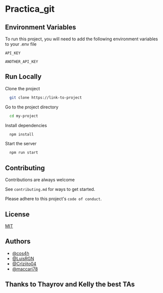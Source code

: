# Practica_git


## Environment Variables

To run this project, you will need to add the following environment variables to your .env file

`API_KEY`

`ANOTHER_API_KEY`

## Run Locally

Clone the project

```bash
  git clone https://link-to-project
```

Go to the project directory

```bash
  cd my-project
```

Install dependencies

```bash
  npm install
```

Start the server

```bash
  npm run start
```

## Contributing

Contributions are always welcome

See `contributing.md` for ways to get started.

Please adhere to this project's `code of conduct`.

## License

[MIT](https://choosealicense.com/licenses/mit/)

## Authors

- [@cos4h](https://github.com/cos4h)
- [@LuisRGN](https://github.com/LuisRGN)
- [@Crlziito04](https://github.com/Crlziito04)
- [@maccari78](https://github.com/maccari78)

## Thanks to Thayrov and Kelly the best TAs
